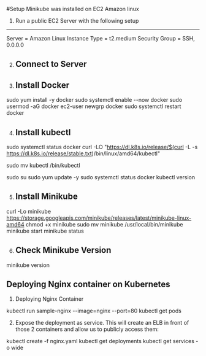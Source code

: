 #Setup
Minikube was installed on EC2 Amazon linux
1. Run a public EC2 Server with the following setup
--------------------------------------------------
Server = Amazon Linux 
Instance Type = t2.medium
Security Group = SSH, 0.0.0.0

2. Connect to Server
   ----------------
   
3. Install Docker
   ---------------
sudo yum install -y docker
sudo systemctl enable --now docker
sudo usermod -aG docker ec2-user
newgrp docker
sudo systemctl restart docker

4. Install kubectl
   ----------------

sudo systemctl status docker
curl -LO "https://dl.k8s.io/release/$(curl -L -s https://dl.k8s.io/release/stable.txt)/bin/linux/amd64/kubectl"

sudo mv kubectl /bin/kubectl

sudo su
sudo yum update -y
sudo systemctl status docker
kubectl version


5. Install Minikube
   ----------------

curl -Lo minikube https://storage.googleapis.com/minikube/releases/latest/minikube-linux-amd64
chmod +x minikube
sudo mv minikube /usr/local/bin/minikube
minikube start
minikube status


6. Check Minikube Version
   ----------------------

minikube version

Deploying Nginx container on Kubernetes
---------------------------------------


1. Deploying Nginx Container

  kubectl run sample-nginx --image=nginx  --port=80
  kubectl get pods
  
  
2. Expose the deployment as service. This will create an ELB in front of those 2 containers and allow us to publicly access them:
   
 kubectl create -f nginx.yaml
 kubectl get deployments
 kubectl get services -o wide
